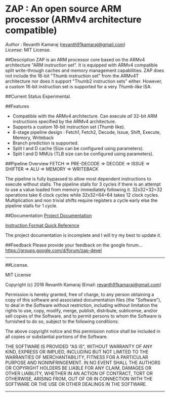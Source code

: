 # ZAP : An open source ARM processor (ARMv4 architecture compatible)
*Author* : Revanth Kamaraj (revanth91kamaraj@gmail.com)<br />
*License*: MIT License.<br />

##Description
ZAP is an ARM processor core based on the ARMv4 architecture "ARM instruction set".
It is equipped with ARMv4 compatible split write-through caches and memory management capabilities.
ZAP does not include the 16-bit "Thumb instruction set" from the ARMv4T architecture nor does it support 
"Thumb2 instruction sets" either. However, a custom 16-bit instruction set is supported for a 
very *Thumb-like* ISA.

##Current Status
Experimental.

##Features
- Compatible with the ARMv4 architecture. Can execute *all* 32-bit ARM instructions specified by the ARMv4 architecture.
- Supports a custom 16-bit instruction set (*Thumb* like).
- 8-stage pipeline design : Fetch1, Fetch2, Decode, Issue, Shift, Execute, Memory, Writeback
- Branch prediction is supported.
- Split I and D cache (Size can be configured using parameters).
- Split I and D MMUs (TLB size can be configured using parameters).

##Pipeline Overview
FETCH => PRE-DECODE => DECODE => ISSUE => SHIFTER => ALU => MEMORY => WRITEBACK

The pipeline is fully bypassed to allow most dependent instructions to execute 
without stalls. The pipeline stalls for 3 cycles if there is an attempt to use 
a value loaded from memory immediately following it. 32x32+32=32 operations take 
6 clock cycles while 32x32+64=64 takes 12 clock cycles. Multiplication and 
non trivial shifts require registers a cycle early else the pipeline stalls 
for 1 cycle.

##Documentation
[Project Documentation](https://github.com/krevanth/ZAP/blob/master/docs/zap_doc.pdf)

[Instruction Format Quick Reference](https://github.com/krevanth/ZAP/blob/master/docs/armref.pdf)

The project documentation is incomplete and I will try my best to update it.

##Feedback
Please provide your feedback on the google forum...
https://groups.google.com/d/forum/zap-devel

-------------------------------------------------------------------------------

##License.

MIT License

Copyright (c) 2016 Revanth Kamaraj (Email: revanth91kamaraj@gmail.com)

Permission is hereby granted, free of charge, to any person obtaining a copy
of this software and associated documentation files (the "Software"), to deal
in the Software without restriction, including without limitation the rights
to use, copy, modify, merge, publish, distribute, sublicense, and/or sell
copies of the Software, and to permit persons to whom the Software is
furnished to do so, subject to the following conditions:

The above copyright notice and this permission notice shall be included in all
copies or substantial portions of the Software.

THE SOFTWARE IS PROVIDED "AS IS", WITHOUT WARRANTY OF ANY KIND, EXPRESS OR
IMPLIED, INCLUDING BUT NOT LIMITED TO THE WARRANTIES OF MERCHANTABILITY,
FITNESS FOR A PARTICULAR PURPOSE AND NONINFRINGEMENT. IN NO EVENT SHALL THE
AUTHORS OR COPYRIGHT HOLDERS BE LIABLE FOR ANY CLAIM, DAMAGES OR OTHER
LIABILITY, WHETHER IN AN ACTION OF CONTRACT, TORT OR OTHERWISE, ARISING FROM,
OUT OF OR IN CONNECTION WITH THE SOFTWARE OR THE USE OR OTHER DEALINGS IN THE
SOFTWARE.

-------------------------------------------------------------------------------
